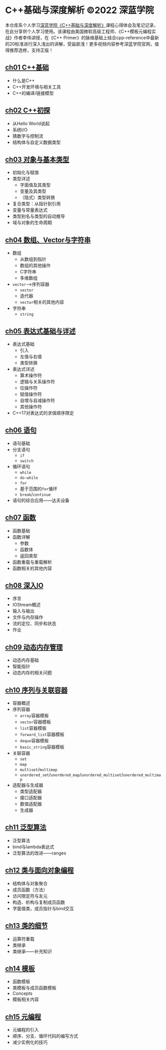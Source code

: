 # C++基础与深度解析 ©2022 深蓝学院
本仓库系个人学习[深蓝学院《C++基础与深度解析》](https://www.shenlanxueyuan.com/course/463)课程心得体会及笔记记录，在此分享供个人学习使用。该课程由美国微软高级工程师、《C++模板元编程实战》作者李伟讲授，在《C++ Primer》的脉络基础上结合cpp-reference中最新的20标准进行深入浅出的讲解，受益匪浅！更多视频内容参考深蓝学院官网，值得推荐选修，支持正版！

## [ch01 C++基础](./doc/ch01_CPP基础.md)

- 什么是C++
- C++开发环境与相关工具
- C++的编译/链接模型

## [ch02 C++初探](./doc/ch02_CPP初探.md)

- 从Hello World说起
- 系统I/O
- 猜数字与控制流
- 结构体与自定义数据类型

## [ch03 对象与基本类型](./doc/ch03_对象与基本类型.md)

- 初始化与赋值
- 类型详述
  - 字面值及其类型
  - 变量及其类型
  - （隐式）类型转换
- 复合类型：从指针到引用
- 变量与常量表达式
- 类型别名与类型的自动推导
- 域与对象的生命周期

## [ch04 数组、Vector与字符串](./doc/ch04_数组Vector与字符串.md)

- 数组
  - 从数组到指针
  - 数组的其他操作
  - C字符串
  - 多维数组
- `vector`——>序列容器
  - `vector`
  - 迭代器
  - `vector`相关的其他内容
- 字符串
  - `string`

## [ch05 表达式基础与详述](./doc/ch05_表达式基础与详述.md)

- 表达式基础
  - 引入
  - 左值与右值
  - 类型转换
- 表达式详述
  - 算术操作符
  - 逻辑与关系操作符
  - 位操作符
  - 赋值操作符
  - 自增与自减操作符
  - 其他操作符
- C++17对表达式的求值顺序限定

## [ch06 语句](./doc/ch06_语句.md)

- 语句基础
- 分支语句
  - `if`
  - `switch`
- 循环语句
  - `while`
  - `do-while`
  - `for`
  - 基于范围的`for`循环
  - `break`/`continue`
- 语句的综合应用——达夫设备

## [ch07 函数](./doc/ch07_函数.md)

- 函数基础
- 函数详解
  - 参数
  - 函数体
  - 返回类型
- 函数重载与重载解析
- 函数相关的其他内容

## [ch08 深入IO](./doc/ch08_深入IO.md)

- 序言
- IOStream概述
- 输入与输出
- 文件与内存操作
- 流的定位、同步和状态
- 作业

## [ch09 动态内存管理](./doc/ch09_动态内存管理.md)

- 动态内存基础
- 智能指针
- 动态内存的相关问题

## [ch10 序列与关联容器](./doc/ch10_序列与关联容器.md)

- 容器概述
- 序列容器
  - `array`容器模板
  - `vector`容器模板
  - `list`容器模板
  - `forward_list`容器模板
  - `deque`容器模板
  - `basic_string`容器模板
- 关联容器
  - `set`
  - `map`
  - `multiset`/`multimap`
  - `unordered_set`/`unordered_map`/`unordered_multiset`/`unordered_multimap`
- 适配器与生成器
  - 类型适配器
  - 接口适配器
  - 数值适配器
  - 生成器

## [ch11 泛型算法](./doc/ch11_泛型算法.md)

- 泛型算法
- bind与lambda表达式
- 泛型算法的改进——ranges

## [ch12 类与面向对象编程](./doc/ch12_类与面向对象编程.md)

- 结构体与对象聚合
- 成员函数（方法）
- 访问限定符与友元
- 构造、析构与复制成员函数
- 字面值类，成员指针与bind交互

## [ch13 类的细节](./doc/ch13_类的细节.md)

- 运算符重载
- 类继承
- 类继承——补充知识

## [ch14 模板](./doc/ch14_模板.md)

- 函数模板
- 类模板与成员函数模板
- Concepts
- 模板相关内容

## [ch15 元编程](./doc/ch15_元编程.md)

- 元编程的引入
- 顺序、分支、循环代码的编写方式
- 减少实例化的技巧
